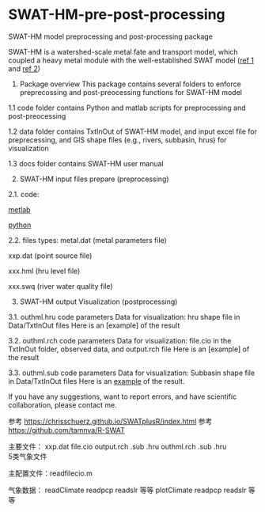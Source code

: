 # SWAT-HM-pre-post-processing
SWAT-HM model preprocessing and post-processing package

SWAT-HM is a watershed-scale metal fate and transport model, which coupled a heavy metal module with the well-established SWAT model ([ref 1](https://www.sciencedirect.com/science/article/pii/S0048969717325305) and [ref 2](https://www.sciencedirect.com/science/article/pii/S0022169420301591))

1. Package overview
This package contains several folders to enforce preprecossing and post-preocessing functions for SWAT-HM model

1.1 code folder contains Python and matlab scripts for preprocessing and post-preocessing

1.2 data folder contains TxtInOut of SWAT-HM model, and input excel file for preprecessing, and GIS shape files (e.g., rivers, subbasin, hrus) for visualization

1.3 docs folder contains SWAT-HM user manual

2. SWAT-HM input files prepare (preprocessing)

2.1. code: 

[metlab](https://github.com/LyntonZhou/SWAT-HM-pre-post-processing/tree/main/code/matlab/preprocessing) 

[python](https://github.com/LyntonZhou/SWAT-HM-pre-post-processing/tree/main/code/python/preprocessing)

2.2. files types: 
  metal.dat (metal parameters file)
  
  xxp.dat (point source file) 
  
  xxx.hml (hru level file)
  
  xxx.swq (river water quality file)

3. SWAT-HM output Visualization  (postprocessing)

3.1. outhml.hru
code
parameters
Data for visualization: hru shape file in Data/TxtInOut files 
Here is an [example] of the result

3.2. outhml.rch
code
parameters
Data for visualization: file.cio in the TxtInOut folder, observed data, and output.rch file
Here is an [example] of the result

3.3. outhml.sub
code
parameters
Data for visualization: Subbasin shape file in Data/TxtInOut files
Here is an [example](https://github.com/LyntonZhou/SWAT-HM-pre-post-processing/blob/main/code/python_pro/post/pic_output_line/1_line.png) of the result.

If you have any suggestions, want to report errors, and have scientific collaboration, please contact me.


参考 https://chrisschuerz.github.io/SWATplusR/index.html
参考 https://github.com/tamnva/R-SWAT

主要文件： 
xxp.dat
file.cio
output.rch .sub .hru
outhml.rch .sub .hru  
5类气象文件

主配置文件：readfilecio.m

气象数据：
readClimate
readpcp readslr 等等
plotClimate
readpcp readslr 等等
